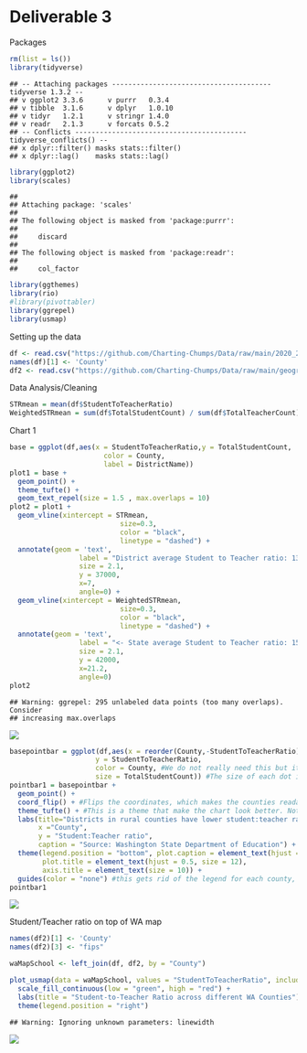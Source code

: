 Deliverable 3
================

Packages

``` r
rm(list = ls())
library(tidyverse)
```

    ## -- Attaching packages --------------------------------------- tidyverse 1.3.2 --
    ## v ggplot2 3.3.6      v purrr   0.3.4 
    ## v tibble  3.1.6      v dplyr   1.0.10
    ## v tidyr   1.2.1      v stringr 1.4.0 
    ## v readr   2.1.3      v forcats 0.5.2 
    ## -- Conflicts ------------------------------------------ tidyverse_conflicts() --
    ## x dplyr::filter() masks stats::filter()
    ## x dplyr::lag()    masks stats::lag()

``` r
library(ggplot2)
library(scales)
```

    ## 
    ## Attaching package: 'scales'
    ## 
    ## The following object is masked from 'package:purrr':
    ## 
    ##     discard
    ## 
    ## The following object is masked from 'package:readr':
    ## 
    ##     col_factor

``` r
library(ggthemes)
library(rio)
#library(pivottabler)
library(ggrepel)
library(usmap)
```

Setting up the data

``` r
df <- read.csv("https://github.com/Charting-Chumps/Data/raw/main/2020_2021_Washington_Public_Schools_Student_Teacher_Ratio.csv")
names(df)[1] <- 'County'
df2 <- read.csv("https://github.com/Charting-Chumps/Data/raw/main/geographic_codes.csv")
```

Data Analysis/Cleaning

``` r
STRmean = mean(df$StudentToTeacherRatio)
WeightedSTRmean = sum(df$TotalStudentCount) / sum(df$TotalTeacherCount)
```

Chart 1

``` r
base = ggplot(df,aes(x = StudentToTeacherRatio,y = TotalStudentCount,
                       color = County,
                       label = DistrictName))
plot1 = base + 
  geom_point() + 
  theme_tufte() +
  geom_text_repel(size = 1.5 , max.overlaps = 10)
plot2 = plot1 +
  geom_vline(xintercept = STRmean,
                           size=0.3,
                           color = "black", 
                           linetype = "dashed") + 
  annotate(geom = 'text', 
                 label = "District average Student to Teacher ratio: 13.4 ->",
                 size = 2.1,
                 y = 37000,
                 x=7,
                 angle=0) + 
  geom_vline(xintercept = WeightedSTRmean,
                           size=0.3,
                           color = "black", 
                           linetype = "dashed") + 
  annotate(geom = 'text', 
                 label = "<- State average Student to Teacher ratio: 15.4",
                 size = 2.1,
                 y = 42000,
                 x=21.2,
                 angle=0)
plot2
```

    ## Warning: ggrepel: 295 unlabeled data points (too many overlaps). Consider
    ## increasing max.overlaps

![](Deliverable_3_files/figure-gfm/unnamed-chunk-4-1.png)<!-- -->

``` r
basepointbar = ggplot(df,aes(x = reorder(County,-StudentToTeacherRatio), #Reordered so that counties with a low student:teacher ratio show up first, and ones with higher student:teacher ratios show up later. We can change this to a different method if we want. I tried reordering by the number of students but that clumped up all the big dots in the same area, so it was kinda ugly
                     y = StudentToTeacherRatio,
                     color = County, #We do not really need this but it make it look nicer.
                     size = TotalStudentCount)) #The size of each dot is proportional to the number of students in that district. R scales this nicely so that some bubbles are not massive and others way too small.
pointbar1 = basepointbar + 
  geom_point() +
  coord_flip() + #Flips the coordinates, which makes the counties readable
  theme_tufte() + #This is a theme that make the chart look better. Not tied to this if someone has something they like more
  labs(title="Districts in rural counties have lower student:teacher ratios than urban districts",
       x ="County",
       y = "Student:Teacher ratio",
       caption = "Source: Washington State Department of Education") +
  theme(legend.position = "bottom", plot.caption = element_text(hjust = 0, size = 8), #these theme parameters are the same as what we had in assignment 2. Can change these if we want.
        plot.title = element_text(hjust = 0.5, size = 12),
        axis.title = element_text(size = 10)) +
  guides(color = "none") #this gets rid of the legend for each county, super ugly
pointbar1
```

![](Deliverable_3_files/figure-gfm/unnamed-chunk-5-1.png)<!-- -->

Student/Teacher ratio on top of WA map

``` r
names(df2)[1] <- 'County'
names(df2)[3] <- "fips"

waMapSchool <- left_join(df, df2, by = "County")

plot_usmap(data = waMapSchool, values = "StudentToTeacherRatio", include = "WA") +
  scale_fill_continuous(low = "green", high = "red") + 
  labs(title = "Student-to-Teacher Ratio across different WA Counties") +
  theme(legend.position = "right")
```

    ## Warning: Ignoring unknown parameters: linewidth

![](Deliverable_3_files/figure-gfm/unnamed-chunk-6-1.png)<!-- -->
